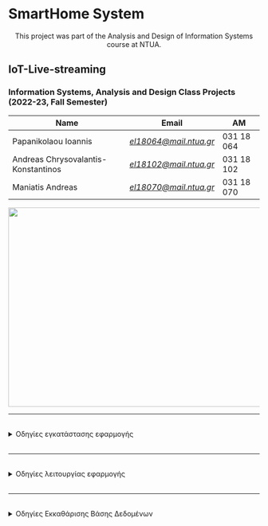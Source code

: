 # SmartHome System

<p align="center"> 	This project was part of the Analysis and Design of Information Systems course at NTUA. <p>

## IoT-Live-streaming

### Information Systems, Analysis and Design Class Projects (2022-23, Fall Semester)

| Name                                | Εmail                  | AM         |
| ----------------------------------- | ---------------------- | ---------- |
| Papanikolaou Ioannis                | *el18064@mail.ntua.gr* | 031 18 064 |
| Andreas Chrysovalantis-Konstantinos | *el18102@mail.ntua.gr* | 031 18 102 |
| Maniatis Andreas                    | *el18070@mail.ntua.gr* | 031 18 070 |

<p align="center">
<img src="https://c0.wallpaperflare.com/preview/216/276/927/business-city-communication-connection.jpg" width="700" height="400">
</p>

---

<br> 
 <details><summary> Οδηγίες εγκατάστασης εφαρμογής </summary>
<p>

1. Install Docker Desktop
2. Για να καταβάσεις όλα τα containers, τρέξε το αρχείο `./downloadAllDocker.sh` σε ένα terminal. Βεβαιώσου από το Docker Destrop έχουν κατέβει όλα τα απαραίτητα containers.
   Σε περίπτωση προβλήματος ακολούθησε τους παρακάτω συνδέσμους για εγκατάσταση: [RabbitMQ](https://www.rabbitmq.com/download.html), [Apache Flink](https://nightlies.apache.org/flink/flink-docs-release-1.16/docs/deploymentresource-providers/standalone/docker/), [OpenTSDB](https://hub.docker.com/r/petergrace/opentsdb-docker/), [Grafana](https://grafana.com/docs/grafana/latest/setup-grafana/installation/docker)

3. Εγκατέστησε την [Java 11](https://www.oracle.com/java/technologies/javase/jdk11-archive-downloads.html) - _προσοχή με τα path_ - 
4. Εγκατέστησε την [Python](https://www.python.org/downloads/release/python-3108/).

5. Εγκατέστησε την [Maven Apach - 3.8.6](https://maven.apache.org/install.html) - **Αν χρειαστεί άλλαξε στις οδηγίες σε _.3.8.6_**

---

5. Κατέβασε τοπικά το repository (clone || download-zip).
6. Έπειτα `cd ...`.
7. Τρέξε το αρχείο `./installMvnFlink.sh`

</p>
</details>
<br>

---

<br>
<details><summary> Οδηγίες λειτουργίας εφαρμογής </summary>
<p>

Σε δύο terminal τρέχουμε ταυτόχρονα το java αρχείο [`all_aggregation.java`](www..gogole.com) και το python αρχείο [`send.py`](image.png).<br>
Έπειτα, τα δεδομένουν έχουν επεξεργαστεί και αποθηκευτεί στην βάση δεδομένων. Άρα είμαστε σε θέση μέσω του Grafana να παρατηρήσουμε τα διαγραμμάτα και τους πίνακες.

</p>
</details>

<br>

---


<br>
<details><summary> Οδηγίες Εκκαθάρισης Βάσης Δεδομένων</summary>
<p>

Σε περίπτωση που επιθυμούμε να διαγράψουμε ολα τα δεδομένα από την βάση δεδομένων, ανοίγουμε το terminal εσωτερικά του docker, στο **opentsdb container** και τρέχουμε τις παρακάτω εντολές.
> **Προσοχή**: Οι παρακάτω εντολές οδηγούν στην οριστική διαγραφή των δεδομένων.

```
tsdb scan 2022/01/01 --delete  none th1
tsdb scan 2022/01/01 --delete  none th2
tsdb scan 2022/01/01 --delete  none hvac1
tsdb scan 2022/01/01 --delete  none hvac2
tsdb scan 2022/01/01 --delete  none miac1
tsdb scan 2022/01/01 --delete  none miac2
tsdb scan 2022/01/01 --delete  none etot
tsdb scan 2022/01/01 --delete  none mov1
tsdb scan 2022/01/01 --delete  none wtot
tsdb scan 2022/01/01 --delete  none w1

tsdb scan 2022/01/01 --delete  none avgTh1
tsdb scan 2022/01/01 --delete  none avgTh2
tsdb scan 2022/01/01 --delete  none sumHvac1
tsdb scan 2022/01/01 --delete  none sumHvac2
tsdb scan 2022/01/01 --delete  none sumMiac1
tsdb scan 2022/01/01 --delete  none sumMiac2
tsdb scan 2022/01/01 --delete  none maxEtot
tsdb scan 2022/01/01 --delete  none sumMov1
tsdb scan 2022/01/01 --delete  none sumW1

tsdb scan 2022/01/01 --delete  none diffMaxEtot
tsdb scan 2022/01/01 --delete  none diffMaxWtot
```
</p>
</details>

